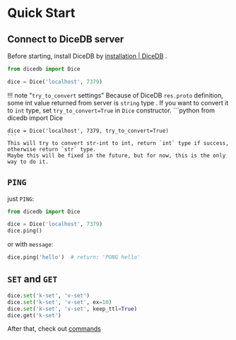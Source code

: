 # Quick Start

## Connect to DiceDB server

Before starting, install DiceDB by [installation | DiceDB](https://dicedb.io/get-started/installation/) .

```python
from dicedb import Dice

dice = Dice('localhost', 7379)
```

!!! note "`try_to_convert` settings"
    Because of DiceDB `res.proto` definition, some int value returned from server is `string` type .
    If you want to convert it to `int` type, set `try_to_convert=True` in `Dice` constructor.
    ```python
    from dicedb import Dice

    dice = Dice('localhost', 7379, try_to_convert=True)
    ```
    This will try to convert str-int to int, return `int` type if success, otherwise return `str` type.
    Maybe this will be fixed in the future, but for now, this is the only way to do it.


## `PING`

just `PING`: 

```python
from dicedb import Dice

dice = Dice('localhost', 7379)
dice.ping()
```

or with `message`:

```python
dice.ping('hello')  # return: 'PONG hello'
```

## `SET` and `GET`

```python
dice.set('k-set', 'v-set')
dice.set('k-set', 'v-set', ex=10)
dice.set('k-set', 'v-set', keep_ttl=True)
dice.get('k-set')
```



After that, check out [commands](./commands.md)  